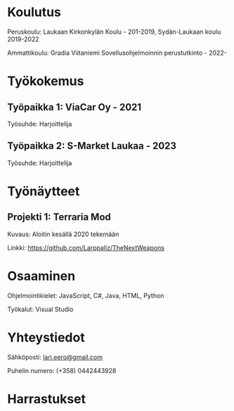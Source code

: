 # Koulutus
Peruskoulu: Laukaan Kirkonkylän Koulu - 201-2019, Sydän-Laukaan koulu 2019-2022

Ammattikoulu: Gradia Viitaniemi Sovellusohjelmoinnin perustutkinto - 2022-

# Työkokemus
## Työpaikka 1: ViaCar Oy - 2021
Työsuhde: Harjoittelija

## Työpaikka 2: S-Market Laukaa - 2023
Työsuhde: Harjoittelija

# Työnäytteet
## Projekti 1: Terraria Mod

Kuvaus: Aloitin kesällä 2020 tekemään 

Linkki: https://github.com/Larppaliz/TheNextWeapons

# Osaaminen
Ohjelmointikielet: JavaScript, C#, Java, HTML, Python

Työkalut: Visual Studio

# Yhteystiedot
Sähköposti: lari.eero@gmail.com

Puhelin numero: (+358) 0442443928

# Harrastukset

